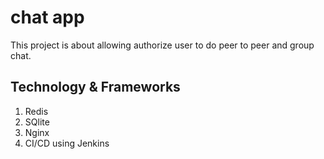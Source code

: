 # chat app

This project is about allowing authorize user to do peer to peer and group chat.


<h2> Technology & Frameworks</h2>

1) Redis
2) SQlite
3) Nginx
4) CI/CD using Jenkins

